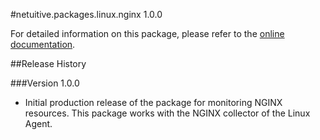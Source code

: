 #netuitive.packages.linux.nginx 1.0.0

For detailed information on this package, please refer to the [online documentation](https://help.app.netuitive.com/Content/Misc/Datasources/Netuitive/integrations/nginx.htm).

##Release History

###Version 1.0.0

* Initial production release of the package for monitoring NGINX resources.  This package works with the NGINX collector of the Linux Agent.

